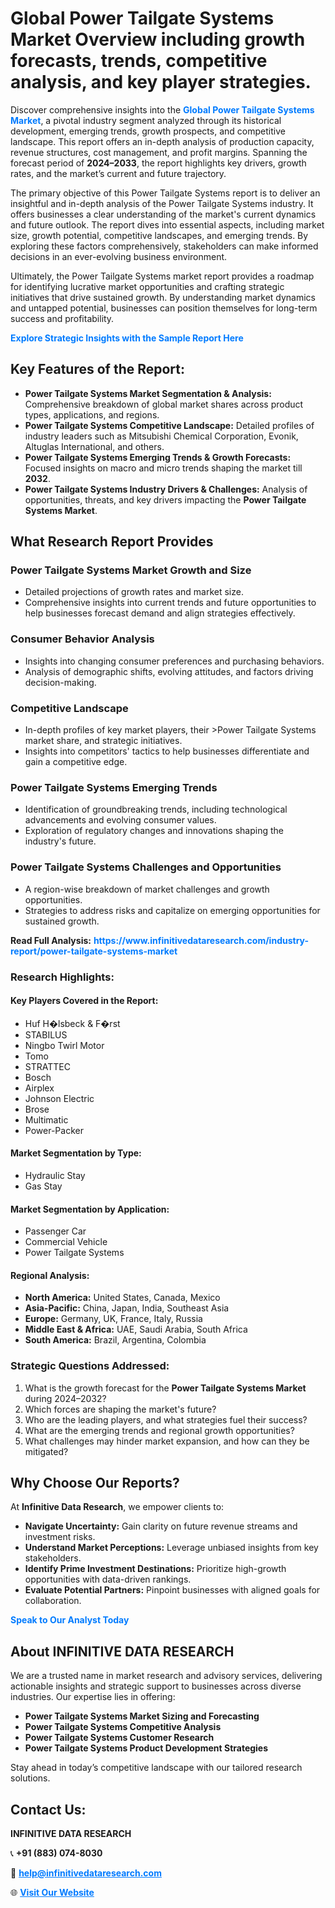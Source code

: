 <h1>Global Power Tailgate Systems Market Overview including growth forecasts, trends, competitive analysis, and key player strategies.</h1>
<p>
Discover comprehensive insights into the 
<a href="https://www.infinitivedataresearch.com/industry-report/power-tailgate-systems-market" rel="dofollow" style="color: #007BFF; text-decoration: none;"><strong>Global Power Tailgate Systems Market</strong></a>, a pivotal industry segment analyzed through its historical development, emerging trends, growth prospects, and competitive landscape. This report offers an in-depth analysis of production capacity, revenue structures, cost management, and profit margins. Spanning the forecast period of <strong>2024–2033</strong>, the report highlights key drivers, growth rates, and the market’s current and future trajectory.
</p>
<p>
The primary objective of this Power Tailgate Systems report is to deliver an insightful and in-depth analysis of the Power Tailgate Systems industry. It offers businesses a clear understanding of the market's current dynamics and future outlook. The report dives into essential aspects, including market size, growth potential, competitive landscapes, and emerging trends. By exploring these factors comprehensively, stakeholders can make informed decisions in an ever-evolving business environment.
</p>
<p>
Ultimately, the Power Tailgate Systems market report provides a roadmap for identifying lucrative market opportunities and crafting strategic initiatives that drive sustained growth. By understanding market dynamics and untapped potential, businesses can position themselves for long-term success and profitability.
</p>
<p>
<a href="https://www.infinitivedataresearch.com/request-sample/reportId=110735" style="color: #007BFF; text-decoration: none;"><strong>Explore Strategic Insights with the Sample Report Here</strong></a>
</p>

<h2>Key Features of the Report:</h2>
<ul>
<li><strong>Power Tailgate Systems Market Segmentation & Analysis:</strong> Comprehensive breakdown of global market shares across product types, applications, and regions.</li>
<li><strong>Power Tailgate Systems Competitive Landscape:</strong> Detailed profiles of industry leaders such as Mitsubishi Chemical Corporation, Evonik, Altuglas International, and others.</li>
<li><strong>Power Tailgate Systems Emerging Trends & Growth Forecasts:</strong> Focused insights on macro and micro trends shaping the market till <strong>2032</strong>.</li>
<li><strong>Power Tailgate Systems Industry Drivers & Challenges:</strong> Analysis of opportunities, threats, and key drivers impacting the <strong>Power Tailgate Systems Market</strong>.</li>
</ul>

<h2>What Research Report Provides</h2>
<h3>Power Tailgate Systems Market Growth and Size</h3>
<ul>
<li>Detailed projections of growth rates and market size.</li>
<li>Comprehensive insights into current trends and future opportunities to help businesses forecast demand and align strategies effectively.</li>
</ul>

<h3>Consumer Behavior Analysis</h3>
<ul>
<li>Insights into changing consumer preferences and purchasing behaviors.</li>
<li>Analysis of demographic shifts, evolving attitudes, and factors driving decision-making.</li>
</ul>

<h3>Competitive Landscape</h3>
<ul>
<li>In-depth profiles of key market players, their >Power Tailgate Systems market share, and strategic initiatives.</li>
<li>Insights into competitors' tactics to help businesses differentiate and gain a competitive edge.</li>
</ul>

<h3>Power Tailgate Systems Emerging Trends</h3>
<ul>
<li>Identification of groundbreaking trends, including technological advancements and evolving consumer values.</li>
<li>Exploration of regulatory changes and innovations shaping the industry's future.</li>
</ul>

<h3>Power Tailgate Systems Challenges and Opportunities</h3>
<ul>
<li>A region-wise breakdown of market challenges and growth opportunities.</li>
<li>Strategies to address risks and capitalize on emerging opportunities for sustained growth.</li>
</ul>
<p><strong>Read Full Analysis:</strong> <a href="https://www.infinitivedataresearch.com/industry-report/power-tailgate-systems-market" rel="dofollow" style="color: #007BFF; text-decoration: none;"><strong>https://www.infinitivedataresearch.com/industry-report/power-tailgate-systems-market</strong></a></p>
<h3>Research Highlights:</h3>
<h4>Key Players Covered in the Report:</h4>
<ul><li>Huf H�lsbeck &amp; F�rst</li><li>STABILUS</li><li>Ningbo Twirl Motor</li><li>Tomo</li><li>STRATTEC</li><li>Bosch</li><li>Airplex</li><li>Johnson Electric</li><li>Brose</li><li>Multimatic</li><li>Power-Packer</li></ul>
<h4>Market Segmentation by Type:</h4>
<ul><li>Hydraulic Stay</li><li>Gas Stay</li></ul>
<h4>Market Segmentation by Application:</h4>
<ul><li>Passenger Car</li><li>Commercial Vehicle</li><li>Power Tailgate Systems</li></ul>

<h4>Regional Analysis:</h4>
<ul>
<li><strong>North America:</strong> United States, Canada, Mexico</li>
<li><strong>Asia-Pacific:</strong> China, Japan, India, Southeast Asia</li>
<li><strong>Europe:</strong> Germany, UK, France, Italy, Russia</li>
<li><strong>Middle East & Africa:</strong> UAE, Saudi Arabia, South Africa</li>
<li><strong>South America:</strong> Brazil, Argentina, Colombia</li>
</ul>

<h3>Strategic Questions Addressed:</h3>
<ol>
<li>What is the growth forecast for the <strong>Power Tailgate Systems Market</strong> during 2024–2032?</li>
<li>Which forces are shaping the market's future?</li>
<li>Who are the leading players, and what strategies fuel their success?</li>
<li>What are the emerging trends and regional growth opportunities?</li>
<li>What challenges may hinder market expansion, and how can they be mitigated?</li>
</ol>

<h2>Why Choose Our Reports?</h2>
<p>At <strong>Infinitive Data Research</strong>, we empower clients to:</p>
<ul>
<li><strong>Navigate Uncertainty:</strong> Gain clarity on future revenue streams and investment risks.</li>
<li><strong>Understand Market Perceptions:</strong> Leverage unbiased insights from key stakeholders.</li>
<li><strong>Identify Prime Investment Destinations:</strong> Prioritize high-growth opportunities with data-driven rankings.</li>
<li><strong>Evaluate Potential Partners:</strong> Pinpoint businesses with aligned goals for collaboration.</li>
</ul>
<p><a href="https://www.infinitivedataresearch.com/industry-report/power-tailgate-systems-market" rel="dofollow" style="color: #007BFF; text-decoration: none;"><strong>Speak to Our Analyst Today</strong></a></p>

<h2>About INFINITIVE DATA RESEARCH</h2>
<p>We are a trusted name in market research and advisory services, delivering actionable insights and strategic support to businesses across diverse industries. Our expertise lies in offering:</p>
<ul>
<li><strong>Power Tailgate Systems Market Sizing and Forecasting</strong></li>
<li><strong>Power Tailgate Systems Competitive Analysis</strong></li>
<li><strong>Power Tailgate Systems Customer Research</strong></li>
<li><strong>Power Tailgate Systems Product Development Strategies</strong></li>
</ul>
<p>Stay ahead in today’s competitive landscape with our tailored research solutions.</p>

<h2>Contact Us:</h2>
<p><strong>INFINITIVE DATA RESEARCH</strong></p>
<p>📞 <strong>+91 (883) 074-8030</strong></p>
<p>📧 <strong><a href="mailto:help@infinitivedataresearch.com" style="color: #007BFF;">help@infinitivedataresearch.com</a></strong></p>
<p>🌐 <strong><a href="https://www.infinitivedataresearch.com" rel="dofollow" style="color: #007BFF;">Visit Our Website</a></strong></p>